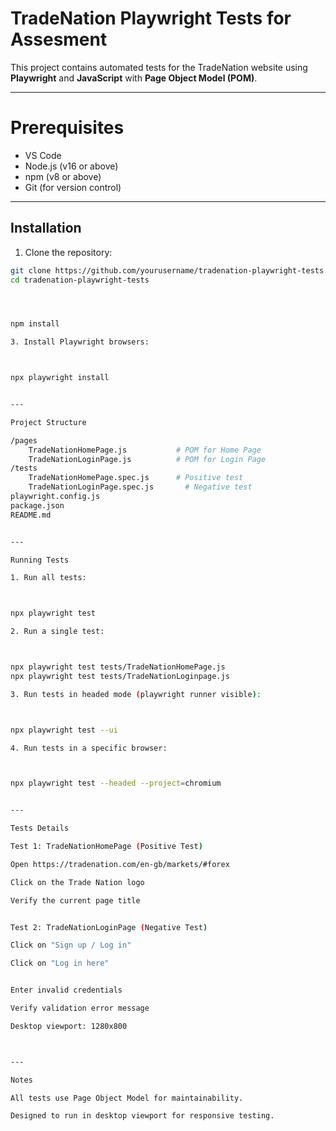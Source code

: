 #  TradeNation Playwright Tests for Assesment

This project contains automated tests for the TradeNation website using **Playwright** and **JavaScript** with **Page Object Model (POM)**.

---

#  Prerequisites

-  VS Code
- Node.js (v16 or above)
- npm (v8 or above)
- Git (for version control)

---

## Installation

1. Clone the repository:
```bash
git clone https://github.com/yourusername/tradenation-playwright-tests.git
cd tradenation-playwright-tests




npm install

3. Install Playwright browsers:



npx playwright install


---

Project Structure

/pages
    TradeNationHomePage.js           # POM for Home Page
    TradeNationLoginPage.js          # POM for Login Page
/tests
    TradeNationHomePage.spec.js      # Positive test
    TradeNationLoginPage.spec.js       # Negative test
playwright.config.js
package.json
README.md


---

Running Tests

1. Run all tests:



npx playwright test

2. Run a single test:



npx playwright test tests/TradeNationHomePage.js
npx playwright test tests/TradeNationLoginpage.js

3. Run tests in headed mode (playwright runner visible):



npx playwright test --ui

4. Run tests in a specific browser:



npx playwright test --headed --project=chromium


---

Tests Details

Test 1: TradeNationHomePage (Positive Test)

Open https://tradenation.com/en-gb/markets/#forex

Click on the Trade Nation logo

Verify the current page title


Test 2: TradeNationLoginPage (Negative Test)

Click on "Sign up / Log in"

Click on "Log in here"


Enter invalid credentials

Verify validation error message

Desktop viewport: 1280x800



---

Notes

All tests use Page Object Model for maintainability.

Designed to run in desktop viewport for responsive testing.
